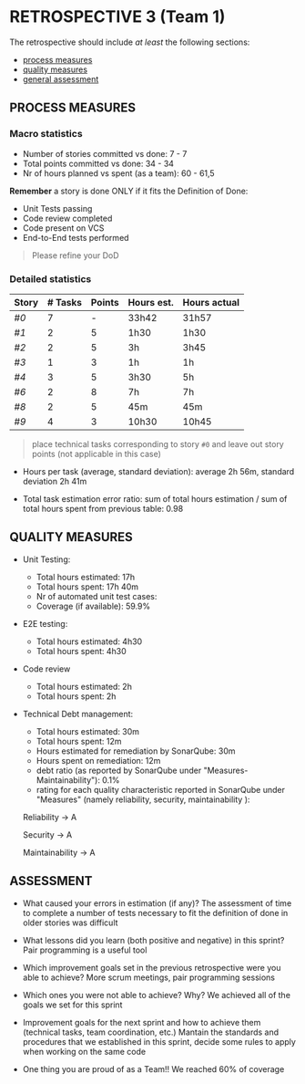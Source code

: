 RETROSPECTIVE 3 (Team 1)
=====================================

The retrospective should include _at least_ the following
sections:

- [process measures](#process-measures)
- [quality measures](#quality-measures)
- [general assessment](#assessment)

## PROCESS MEASURES 

### Macro statistics

- Number of stories committed vs done: 7 - 7 
- Total points committed vs done: 34 - 34
- Nr of hours planned vs spent (as a team): 60 - 61,5

**Remember**  a story is done ONLY if it fits the Definition of Done:
 
- Unit Tests passing
- Code review completed
- Code present on VCS
- End-to-End tests performed

> Please refine your DoD 

### Detailed statistics

| Story  | # Tasks | Points | Hours est. | Hours actual |
|--------|---------|--------|------------|--------------|
| _#0_   |    7    |   -    |   33h42    |   31h57      |
| _#1_   |    2    |   5    |   1h30     |   1h30       |
| _#2_   |    2    |   5    |   3h       |   3h45       |
| _#3_   |    1    |   3    |   1h       |   1h         |
| _#4_   |    3    |   5    |   3h30     |   5h         |
| _#6_   |    2    |   8    |   7h       |   7h         |
| _#8_   |    2    |   5    |   45m      |   45m        |
| _#9_   |    4    |   3    |   10h30    |   10h45      |   

> place technical tasks corresponding to story `#0` and leave out story points (not applicable in this case)

- Hours per task (average, standard deviation): average 2h 56m, standard deviation 2h 41m

- Total task estimation error ratio: sum of total hours estimation / sum of total hours spent from previous table: 0.98
  
## QUALITY MEASURES 

- Unit Testing:
  - Total hours estimated:  17h
  - Total hours spent: 17h 40m
  - Nr of automated unit test cases:  
  - Coverage (if available): 59.9%
- E2E testing:
  - Total hours estimated: 4h30 
  - Total hours spent: 4h30
- Code review 
  - Total hours estimated: 2h
  - Total hours spent: 2h
- Technical Debt management:
  - Total hours estimated: 30m 
  - Total hours spent: 12m
  - Hours estimated for remediation by SonarQube: 30m
  - Hours spent on remediation: 12m 
  - debt ratio (as reported by SonarQube under "Measures-Maintainability"): 0.1%
  - rating for each quality characteristic reported in SonarQube under "Measures" (namely reliability, security, maintainability ):

  Reliability -> A
  
  Security -> A
  
  Maintainability -> A

## ASSESSMENT 

- What caused your errors in estimation (if any)?
The assessment of time to complete a number of tests necessary to fit the definition of done in older stories was difficult 
 
- What lessons did you learn (both positive and negative) in this sprint?
Pair programming is a useful tool

- Which improvement goals set in the previous retrospective were you able to achieve? 
More scrum meetings, pair programming sessions
  
- Which ones you were not able to achieve? Why?
We achieved all of the goals we set for this sprint

- Improvement goals for the next sprint and how to achieve them (technical tasks, team coordination, etc.)
Mantain the standards and procedures that we established in this sprint, decide some rules to apply when working on the same code

- One thing you are proud of as a Team!!
We reached 60% of coverage 


 
